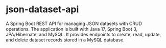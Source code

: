 # json-dataset-api
A Spring Boot REST API for managing JSON datasets with CRUD operations. The application is built with Java 17, Spring Boot 3, JPA/Hibernate, and MySQL. It provides endpoints to create, read, update, and delete dataset records stored in a MySQL database.
